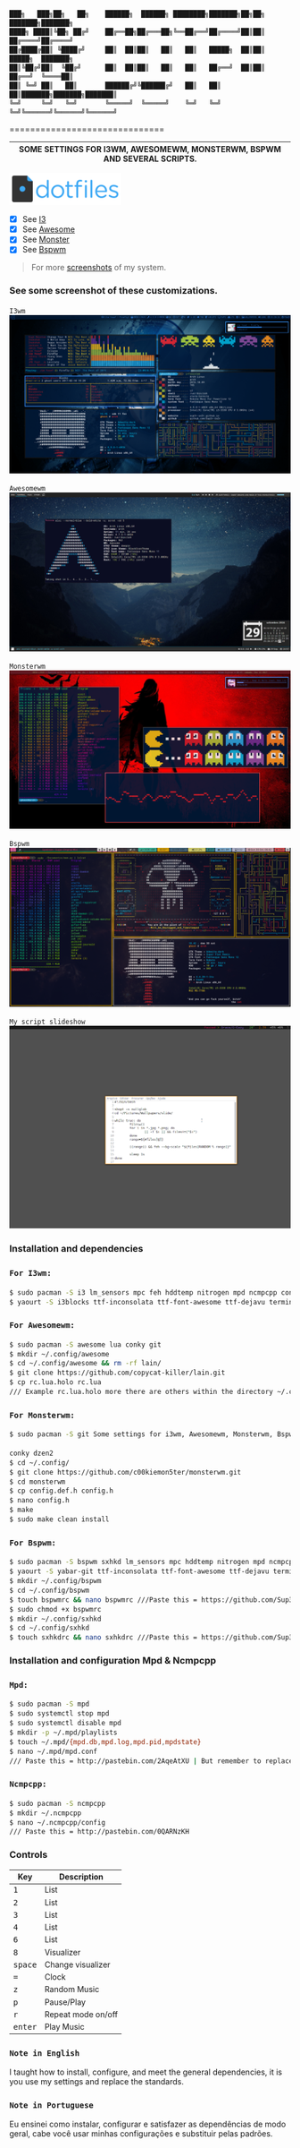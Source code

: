 ```
███╗   ███╗██╗   ██╗    ██████╗  ██████╗ ████████╗███████╗██╗██╗     ███████╗███████╗
████╗ ████║╚██╗ ██╔╝    ██╔══██╗██╔═══██╗╚══██╔══╝██╔════╝██║██║     ██╔════╝██╔════╝
██╔████╔██║ ╚████╔╝     ██║  ██║██║   ██║   ██║   █████╗  ██║██║     █████╗  ███████╗
██║╚██╔╝██║  ╚██╔╝      ██║  ██║██║   ██║   ██║   ██╔══╝  ██║██║     ██╔══╝  ╚════██║
██║ ╚═╝ ██║   ██║       ██████╔╝╚██████╔╝   ██║   ██║     ██║███████╗███████╗███████║
╚═╝     ╚═╝   ╚═╝       ╚═════╝  ╚═════╝    ╚═╝   ╚═╝     ╚═╝╚══════╝╚══════╝╚══════╝
```
==============================

| SOME SETTINGS FOR I3WM, AWESOMEWM, MONSTERWM, BSPWM AND SEVERAL SCRIPTS. |
| ------------------------------------------------------------------------ |

<img alt="dotfiles" width="200" src="https://raw.githubusercontent.com/Sup3r-Us3r/MyDotfiles/master/Screenshots/dotfiles-logo.png">

* [X] See [I3](https://i3wm.org/)
* [X] See [Awesome](https://awesome.naquadah.org/)
* [X] See [Monster](https://github.com/c00kiemon5ter/monsterwm)
* [X] See [Bspwm](https://github.com/baskerville/bspwm)

> For more [screenshots](https://github.com/Sup3r-Us3r/MyDotfiles/tree/master/Screenshots) of my system.


### See some screenshot of these customizations.

`I3wm`
![I3][screenshot1]

`Awesomewm`
![Awesome][screenshot2]

`Monsterwm`
![Monster][screenshot3]

`Bspwm`
![Bspwm][screenshot4]

`My script slideshow`
![Slideshow][screenshot5]

[screenshot1]:https://raw.githubusercontent.com/Sup3r-Us3r/MyDotfiles/master/Screenshots/screenshot5.png
[screenshot2]:https://raw.githubusercontent.com/Sup3r-Us3r/MyDotfiles/master/Screenshots/screenshot9.png
[screenshot3]:https://raw.githubusercontent.com/Sup3r-Us3r/MyDotfiles/master/Screenshots/screenshot8.png
[screenshot4]:https://raw.githubusercontent.com/Sup3r-Us3r/MyDotfiles/master/Screenshots/screenshot13.png
[screenshot5]:https://raw.githubusercontent.com/Sup3r-Us3r/MyDotfiles/master/Screenshots/script-slide.gif

### Installation and dependencies

### `For I3wm:`
```sh
$ sudo pacman -S i3 lm_sensors mpc feh hddtemp nitrogen mpd ncmpcpp conky scrot zsh git
$ yaourt -S i3blocks ttf-inconsolata ttf-font-awesome ttf-dejavu terminus-font-ttf terminus-font dmenu2

```

### `For Awesomewm:`
```sh
$ sudo pacman -S awesome lua conky git
$ mkdir ~/.config/awesome
$ cd ~/.config/awesome && rm -rf lain/
$ git clone https://github.com/copycat-killer/lain.git
$ cp rc.lua.holo rc.lua 
/// Example rc.lua.holo more there are others within the directory ~/.config/awesome only give cp rc.lua.theme rc.lua

```

### `For Monsterwm:`
```sh
$ sudo pacman -S git Some settings for i3wm, Awesomewm, Monsterwm, Bspwm and several scripts.

conky dzen2
$ cd ~/.config/
$ git clone https://github.com/c00kiemon5ter/monsterwm.git
$ cd monsterwm
$ cp config.def.h config.h
$ nano config.h
$ make
$ sudo make clean install

```

### `For Bspwm:`
```sh
$ sudo pacman -S bspwm sxhkd lm_sensors mpc hddtemp nitrogen mpd ncmpcpp scrot git
$ yaourt -S yabar-git ttf-inconsolata ttf-font-awesome ttf-dejavu terminus-font-ttf terminus-font dmenu2
$ mkdir ~/.config/bspwm
$ cd ~/.config/bspwm
$ touch bspwmrc && nano bspwmrc ///Paste this = https://github.com/Sup3r-Us3r/MyDotfiles/blob/master/.config/bspwm/bspwmrc
$ sudo chmod +x bspwmrc
$ mkdir ~/.config/sxhkd
$ cd ~/.config/sxhkd
$ touch sxhkdrc && nano sxhkdrc ///Paste this = https://github.com/Sup3r-Us3r/MyDotfiles/blob/master/.config/sxhkd/sxhkdrc

```

### Installation and configuration Mpd & Ncmpcpp

### `Mpd:`
```sh
$ sudo pacman -S mpd
$ sudo systemctl stop mpd
$ sudo systemctl disable mpd
$ mkdir -p ~/.mpd/playlists
$ touch ~/.mpd/{mpd.db,mpd.log,mpd.pid,mpdstate}
$ nano ~/.mpd/mpd.conf
/// Paste this = http://pastebin.com/2AqeAtXU | But remember to replace "ghost" for your username and the directory of musics.

```

### `Ncmpcpp:`
```sh
$ sudo pacman -S ncmpcpp
$ mkdir ~/.ncmpcpp
$ nano ~/.ncmpcpp/config
/// Paste this = http://pastebin.com/0QARNzKH

```

### Controls

| Key | Description |
| --- | ----------- |
| <kbd>1</kbd>| List |
| <kbd>2</kbd>| List |
| <kbd>3</kbd>| List |
| <kbd>4</kbd>| List |
| <kbd>6</kbd>| List |
| <kbd>8</kbd>| Visualizer |
| <kbd>space</kbd>| Change visualizer |
| <kbd>=</kbd>| Clock |
| <kbd>z</kbd>| Random Music |
| <kbd>p</kbd>| Pause/Play |
| <kbd>r</kbd>| Repeat mode on/off |
| <kbd>enter</kbd>| Play Music |

### `Note in English`
I taught how to install, configure, and meet the general dependencies, it is you use my settings and replace the standards.

### `Note in Portuguese`
Eu ensinei como instalar, configurar e satisfazer as dependências de modo geral, cabe você usar minhas configurações e substituir pelas padrões.

